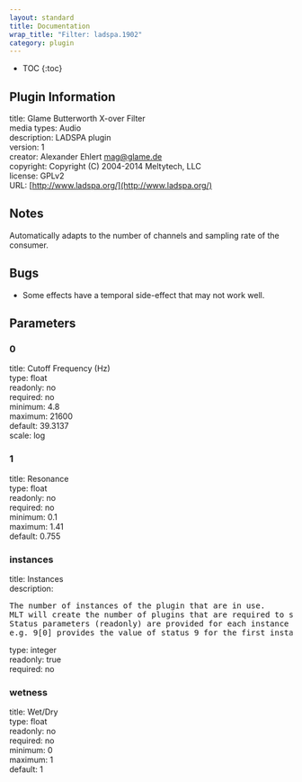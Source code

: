 ```yaml
---
layout: standard
title: Documentation
wrap_title: "Filter: ladspa.1902"
category: plugin
---
```

* TOC
{:toc}

## Plugin Information

title: Glame Butterworth X-over Filter  
media types:
Audio  
description: LADSPA plugin  
version: 1  
creator: Alexander Ehlert <mag@glame.de>  
copyright: Copyright (C) 2004-2014 Meltytech, LLC  
license: GPLv2  
URL: [http://www.ladspa.org/](http://www.ladspa.org/)  

## Notes

Automatically adapts to the number of channels and sampling rate of the consumer.

## Bugs

* Some effects have a temporal side-effect that may not work well.


## Parameters

### 0

title: Cutoff Frequency (Hz)    
type: float  
readonly: no  
required: no  
minimum: 4.8  
maximum: 21600  
default: 39.3137  
scale: log  

### 1

title: Resonance    
type: float  
readonly: no  
required: no  
minimum: 0.1  
maximum: 1.41  
default: 0.755  

### instances

title: Instances    
description:
<pre>
The number of instances of the plugin that are in use.
MLT will create the number of plugins that are required to support the number of audio channels.
Status parameters (readonly) are provided for each instance and are accessed by specifying the instance number after the identifier (starting at zero).
e.g. 9[0] provides the value of status 9 for the first instance.
</pre>
type: integer  
readonly: true  
required: no  

### wetness

title: Wet/Dry    
type: float  
readonly: no  
required: no  
minimum: 0  
maximum: 1  
default: 1  

